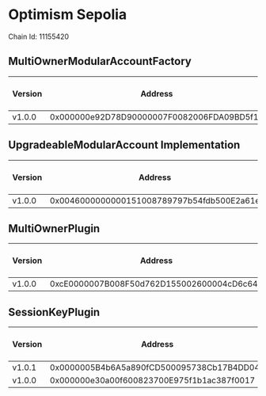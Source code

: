 # Optimism Sepolia
Chain Id: 11155420

## MultiOwnerModularAccountFactory

| Version | Address | Explorer Link | Salt | Deploy Script Run |
| ------- | ------------------------------------------ | ---------------------------------------------------------------------------------------------------- | ---------------------------- | ---------------------------------------------------------------- |
| v1.0.0  | 0x000000e92D78D90000007F0082006FDA09BD5f11 | [explorer](https://sepolia-optimism.etherscan.io/address/0x000000e92D78D90000007F0082006FDA09BD5f11) | `0x5db157a188f31855e74efff3` | [run](../../broadcast/Deploy.s.sol/11155420/run-1707338797.json) |

## UpgradeableModularAccount Implementation

| Version | Address | Explorer Link | Salt | Deploy Script Run |
| ------- | ------------------------------------------ | ---------------------------------------------------------------------------------------------------- | ---------------------------- | ---------------------------------------------------------------- |
| v1.0.0  | 0x0046000000000151008789797b54fdb500E2a61e | [explorer](https://sepolia-optimism.etherscan.io/address/0x0046000000000151008789797b54fdb500E2a61e) | `0x3249843e32cfdd3724630092` | [run](../../broadcast/Deploy.s.sol/11155420/run-1707338797.json) |

## MultiOwnerPlugin

| Version | Address | Explorer Link | Salt | Deploy Script Run |
| ------- | ------------------------------------------ | ---------------------------------------------------------------------------------------------------- | ---------------------------- | ---------------------------------------------------------------- |
| v1.0.0  | 0xcE0000007B008F50d762D155002600004cD6c647 | [explorer](https://sepolia-optimism.etherscan.io/address/0xcE0000007B008F50d762D155002600004cD6c647) | `0x9292f6fd68967e13eda2502d` | [run](../../broadcast/Deploy.s.sol/11155420/run-1707338797.json) |

## SessionKeyPlugin

| Version | Address | Explorer Link | Salt | Deploy Script Run |
| ------- | ------------------------------------------ | ---------------------------------------------------------------------------------------------------- | ---------------------------- | ---------------------------------------------------------------- |
| v1.0.1  | 0x0000005B4b6A5a890fCD500095738Cb17B4DD042 | [explorer](https://sepolia-optimism.etherscan.io/address/0x0000005B4b6A5a890fCD500095738Cb17B4DD042) | `0x4e59b44847b379578588920ca78fbf26c0b4956c018f3281ad658000004223aa` | [run](../../broadcast/Deploy.s.sol/11155420/run-1707859632.json) |
| v1.0.0  | 0x000000e30a00f600823700E975f1b1ac387f0017 | [explorer](https://sepolia-optimism.etherscan.io/address/0x000000e30a00f600823700E975f1b1ac387f0017) | `0x27f40fd3b6cb45339dbcecac` | [run](../../broadcast/Deploy.s.sol/11155420/run-1707338797.json) |
